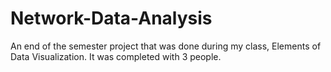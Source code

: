 # Network-Data-Analysis
An end of the semester project that was done during my class, Elements of Data Visualization. It was completed with 3 people.
